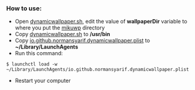 ### How to use:
* Open [dynamicwallpaper.sh](https://github.com/normansyarif/dynamic-wallpaper-macos/blob/master/dynamicwallpaper.sh), edit the value of **wallpaperDir** variable to where you put the [mikuwp](https://github.com/normansyarif/dynamic-wallpaper-macos/tree/master/mikuwp) directory
* Copy [dynamicwallpaper.sh](https://github.com/normansyarif/dynamic-wallpaper-macos/blob/master/dynamicwallpaper.sh) to **/usr/bin**
* Copy [io.github.normansyarif.dynamicwallpaper.plist](https://github.com/normansyarif/dynamic-wallpaper-macos/blob/master/io.github.normansyarif.dynamicwallpaper.plist) to **~/Library/LaunchAgents**
* Run this command:
```shell
$ launchctl load -w ~/Library/LaunchAgents/io.github.normansyarif.dynamicwallpaper.plist
```
* Restart your computer
